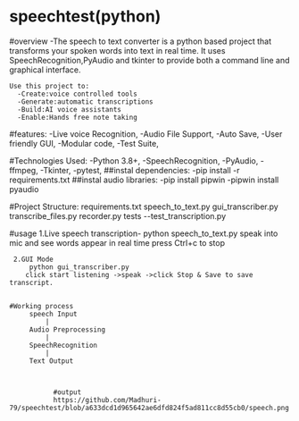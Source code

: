 # speechtest(python)
   #overview
     -The speech to text converter is a python based project that transforms your spoken words
    into text in real time.
    It uses SpeechRecognition,PyAudio and tkinter to provide both a command line and graphical
    interface.

    Use this project to:
      -Create:voice controlled tools
      -Generate:automatic transcriptions
      -Build:AI voice assistants
      -Enable:Hands free note taking

  #features:
     -Live voice Recognition,
     -Audio File Support,
     -Auto Save,
     -User friendly GUI,
     -Modular code,
     -Test Suite,

  #Technologies Used:
     -Python 3.8+,
     -SpeechRecognition,
     -PyAudio,
     -ffmpeg,
     -Tkinter,
     -pytest,
  ##instal dependencies:
     -pip install -r requirements.txt
  ##instal audio libraries:
     -pip install pipwin
     -pipwin install pyaudio

     
#Project Structure:
    requirements.txt
    speech_to_text.py
    gui_transcriber.py
    transcribe_files.py
    recorder.py
    tests
      --test_transcription.py

  #usage
     1.Live speech transcription-
        python speech_to_text.py
      speak into mic and see words appear in real time
       press Ctrl+c to stop

     2.GUI Mode
         python gui_transcriber.py
        click start listening ->speak ->click Stop & Save to save transcript.


    #Working process
         speech Input
             |
         Audio Preprocessing
             |
         SpeechRecognition
             |
         Text Output



               #output
               https://github.com/Madhuri-79/speechtest/blob/a633dcd1d965642ae6dfd824f5ad811cc8d55cb0/speech.png
  

     
     
    
